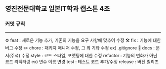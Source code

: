 ## 영진전문대학교 일본IT학과 캡스톤 4조

### 커밋 규칙
-------------
⚙ feat : 새로운 기능 추가, 기존의 기능을 요구 사항에 맞추어 수정
🛠 fix : 기능에 대한 버그 수정
✏️ chore : 패키지 매니저 수정, 그 외 기타 수정 ex) .gitignore
📖 docs : 문서(주석) 수정
style : 코드 스타일, 포맷팅에 대한 수정
refactor : 기능의 변화가 아닌 코드 리팩터링 ex) 변수 이름 변경
test : 테스트 코드 추가/수정
release : 버전 릴리즈
